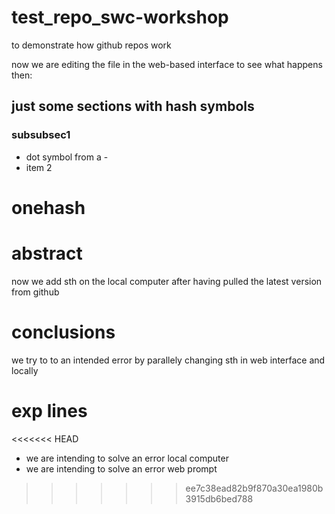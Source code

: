# test_repo_swc-workshop
to demonstrate how github repos work

now we are editing the file in the web-based interface to see what happens then:
## just some sections with hash symbols
### subsubsec1
- dot symbol from a -
- item 2
# onehash

# abstract

now we add sth on the local computer after having pulled the latest version from github


# conclusions
we try to to an intended error by parallely changing sth in web interface and locally 

# exp lines
<<<<<<< HEAD
- we are intending to solve an error local computer
- we are intending to solve an error web prompt
>>>>>>> ee7c38ead82b9f870a30ea1980b3915db6bed788

